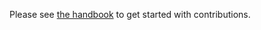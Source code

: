 Please see [the handbook](https://liferay.design/handbook/contribute) to get started with contributions.
